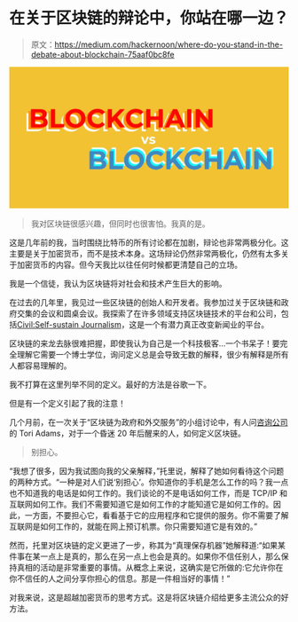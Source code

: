 # 在关于区块链的辩论中，你站在哪一边？

> 原文：<https://medium.com/hackernoon/where-do-you-stand-in-the-debate-about-blockchain-75aaf0bc8fe>

![](img/4dbba5a7d9c052caf056ece68aee3cf7.png)

> 我对区块链很感兴趣，但同时也很害怕。我真的是。

这是几年前的我，当时围绕比特币的所有讨论都在加剧，辩论也非常两极分化。这主要是关于加密货币，而不是技术本身。这场辩论仍然非常两极化，仍然有太多关于加密货币的内容。但今天我比以往任何时候都更清楚自己的立场。

我是一个信徒，我认为区块链将对社会和技术产生巨大的影响。

在过去的几年里，我见过一些区块链的创始人和开发者。我参加过关于区块链和政府交集的会议和圆桌会议。我探索了在许多领域支持区块链技术的平台和公司，包括[Civil:Self-sustain Journalism](https://medium.com/u/af0892caae93?source=post_page-----75aaf0bc8fe--------------------------------)，这是一个有潜力真正改变新闻业的平台。

区块链的来龙去脉很难把握，即使我认为自己是一个科技极客…一个书呆子！要完全理解它需要一个博士学位，询问定义总是会导致无数的解释，很少有解释是所有人都容易理解的。

我不打算在这里列举不同的定义。最好的方法是谷歌一下。

但是有一个定义引起了我的注意！

几个月前，在一次关于“区块链为政府和外交服务”的小组讨论中，有人问[咨询公司](https://medium.com/u/6c7078bf7b01?source=post_page-----75aaf0bc8fe--------------------------------)的 Tori Adams，对于一个昏迷 20 年后醒来的人，如何定义区块链。

> 别担心。

“我想了很多，因为我试图向我的父亲解释，”托里说，解释了她如何看待这个问题的两种方式。“一种是对人们说‘别担心’。你知道你的手机是怎么工作的吗？我一点也不知道我的电话是如何工作的。我们谈论的不是电话如何工作，而是 TCP/IP 和互联网如何工作。我们不需要知道它是如何工作的才能知道它是如何工作的。因此，一方面，不要担心它，看看基于它的应用程序和它提供的服务。你不需要了解互联网是如何工作的，就能在网上预订机票。你只需要知道它是有效的。”

然而，托里对区块链的定义更进了一步，称其为“真理保存机器”她解释道:“如果某件事在某一点上是真的，那么在另一点上也会是真的。如果你不信任别人，那么保持真相的活动是非常重要的事情。从概念上来说，这确实是它所做的:它允许你在你不信任的人之间分享你担心的信息。那是一件相当好的事情！”

对我来说，这是超越加密货币的思考方式。这是将区块链介绍给更多主流公众的好方法。